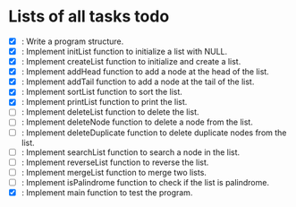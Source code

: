# Lists of all tasks todo

- [x] : Write a program structure.
- [x] : Implement initList function to initialize a list with NULL.
- [x] : Implement createList function to initialize and create a list.
- [x] : Implement addHead function to add a node at the head of the list.
- [x] : Implement addTail function to add a node at the tail of the list.
- [x] : Implement sortList function to sort the list.
- [x] : Implement printList function to print the list.
- [ ] : Implement deleteList function to delete the list.
- [ ] : Implement deleteNode function to delete a node from the list.
- [ ] : Implement deleteDuplicate function to delete duplicate nodes from the list.
- [ ] : Implement searchList function to search a node in the list.
- [ ] : Implement reverseList function to reverse the list.
- [ ] : Implement mergeList function to merge two lists.
- [ ] : Implement isPalindrome function to check if the list is palindrome.
- [x] : Implement main function to test the program.
